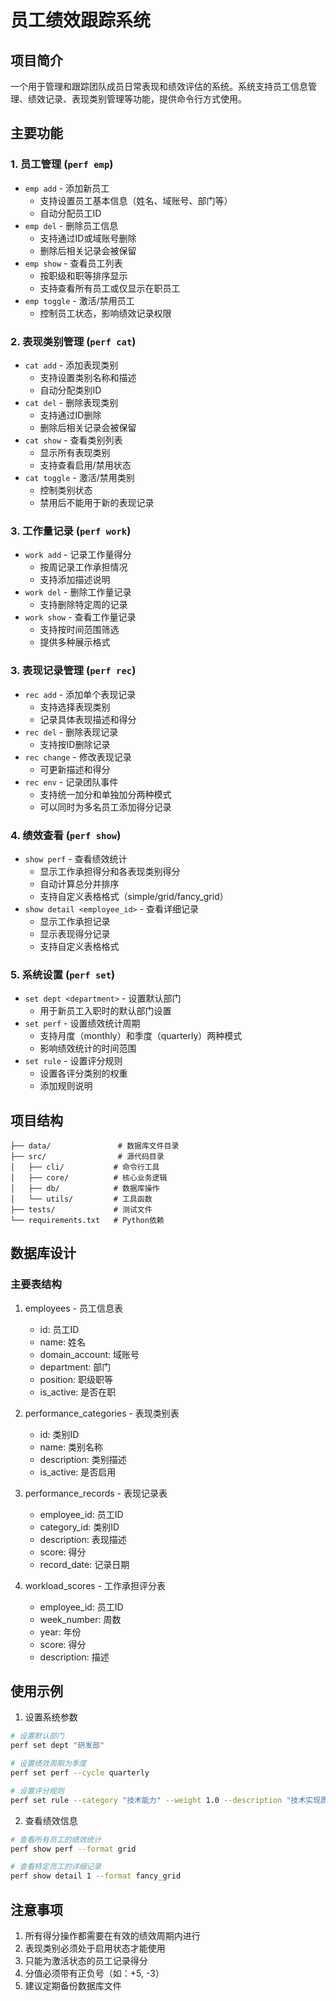 # 员工绩效跟踪系统

## 项目简介

一个用于管理和跟踪团队成员日常表现和绩效评估的系统。系统支持员工信息管理、绩效记录、表现类别管理等功能，提供命令行方式使用。

## 主要功能

### 1. 员工管理 (`perf emp`)

- `emp add` - 添加新员工
  - 支持设置员工基本信息（姓名、域账号、部门等）
  - 自动分配员工ID
- `emp del` - 删除员工信息
  - 支持通过ID或域账号删除
  - 删除后相关记录会被保留
- `emp show` - 查看员工列表
  - 按职级和职等排序显示
  - 支持查看所有员工或仅显示在职员工
- `emp toggle` - 激活/禁用员工
  - 控制员工状态，影响绩效记录权限

### 2. 表现类别管理 (`perf cat`)

- `cat add` - 添加表现类别
  - 支持设置类别名称和描述
  - 自动分配类别ID
- `cat del` - 删除表现类别
  - 支持通过ID删除
  - 删除后相关记录会被保留
- `cat show` - 查看类别列表
  - 显示所有表现类别
  - 支持查看启用/禁用状态
- `cat toggle` - 激活/禁用类别
  - 控制类别状态
  - 禁用后不能用于新的表现记录

### 3. 工作量记录 (`perf work`)

- `work add` - 记录工作量得分
  - 按周记录工作承担情况
  - 支持添加描述说明
- `work del` - 删除工作量记录
  - 支持删除特定周的记录
- `work show` - 查看工作量记录
  - 支持按时间范围筛选
  - 提供多种展示格式

### 3. 表现记录管理 (`perf rec`)

- `rec add` - 添加单个表现记录
  - 支持选择表现类别
  - 记录具体表现描述和得分
- `rec del` - 删除表现记录
  - 支持按ID删除记录
- `rec change` - 修改表现记录
  - 可更新描述和得分
- `rec env` - 记录团队事件
  - 支持统一加分和单独加分两种模式
  - 可以同时为多名员工添加得分记录

### 4. 绩效查看 (`perf show`)

- `show perf` - 查看绩效统计
  - 显示工作承担得分和各表现类别得分
  - 自动计算总分并排序
  - 支持自定义表格格式（simple/grid/fancy_grid）
- `show detail <employee_id>` - 查看详细记录
  - 显示工作承担记录
  - 显示表现得分记录
  - 支持自定义表格格式

### 5. 系统设置 (`perf set`)

- `set dept <department>` - 设置默认部门
  - 用于新员工入职时的默认部门设置
- `set perf` - 设置绩效统计周期
  - 支持月度（monthly）和季度（quarterly）两种模式
  - 影响绩效统计的时间范围
- `set rule` - 设置评分规则
  - 设置各评分类别的权重
  - 添加规则说明

## 项目结构

```
├── data/               # 数据库文件目录
├── src/                # 源代码目录
│   ├── cli/           # 命令行工具
│   ├── core/          # 核心业务逻辑
│   ├── db/            # 数据库操作
│   └── utils/         # 工具函数
├── tests/             # 测试文件
└── requirements.txt   # Python依赖
```

## 数据库设计

### 主要表结构

1. employees - 员工信息表
   - id: 员工ID
   - name: 姓名
   - domain_account: 域账号
   - department: 部门
   - position: 职级职等
   - is_active: 是否在职

2. performance_categories - 表现类别表
   - id: 类别ID
   - name: 类别名称
   - description: 类别描述
   - is_active: 是否启用

3. performance_records - 表现记录表
   - employee_id: 员工ID
   - category_id: 类别ID
   - description: 表现描述
   - score: 得分
   - record_date: 记录日期

4. workload_scores - 工作承担评分表
   - employee_id: 员工ID
   - week_number: 周数
   - year: 年份
   - score: 得分
   - description: 描述

## 使用示例

1. 设置系统参数
```bash
# 设置默认部门
perf set dept "研发部"

# 设置绩效周期为季度
perf set perf --cycle quarterly

# 设置评分规则
perf set rule --category "技术能力" --weight 1.0 --description "技术实现质量与效率"
```

2. 查看绩效信息
```bash
# 查看所有员工的绩效统计
perf show perf --format grid

# 查看特定员工的详细记录
perf show detail 1 --format fancy_grid
```

## 注意事项

1. 所有得分操作都需要在有效的绩效周期内进行
2. 表现类别必须处于启用状态才能使用
3. 只能为激活状态的员工记录得分
4. 分值必须带有正负号（如：+5, -3）
5. 建议定期备份数据库文件